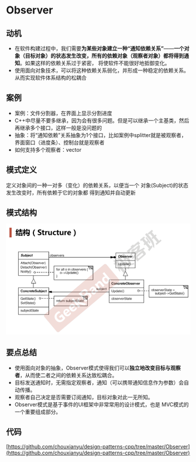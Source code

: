 # Observer

## 动机

* 在软件构建过程中，我们需要**为某些对象建立一种“通知依赖关系”**——**一个对象（目标对象）的状态发生改变，所有的依赖对象（观察者对象）都将得到通知**。如果这样的依赖关系过于紧密， 将使软件不能很好地抵御变化。
* 使用面向对象技术，可以将这种依赖关系弱化，并形成一种稳定的依赖关系。从而实现软件体系结构的松耦合

## 案例

* 案例：文件分割器，在界面上显示分割进度
* C++中尽量不要多继承，因为会有很多问题。但是可以继承一个主基类，然后再继承多个接口，这样一般是没问题的
* 抽象：将“通知依赖”关系抽象为1个接口，比如案例中splitter就是被观察者，界面窗口（进度条）、控制台就是观察者
* 如何支持多个观察者：vector

## 模式定义

定义对象间的一种一对多（变化）的依赖关系，以便当一个 对象(Subject)的状态发生改变时，所有依赖于它的对象都 得到通知并自动更新

## 模式结构

![](./images/Observer.png)

## 要点总结

* 使用面向对象的抽象，Observer模式使得我们可以**独立地改变目标与观察者**，从而使二者之间的依赖关系达致松耦合。
* 目标发送通知时，无需指定观察者，通知（可以携带通知信息作为参数）会自动传播。
* 观察者自己决定是否需要订阅通知，目标对象对此一无所知。
* Observer模式是基于事件的UI框架中非常常用的设计模式，也是 MVC模式的一个重要组成部分。

## 代码

[https://github.com/chouxianyu/design-patterns-cpp/tree/master/Observer](https://github.com/chouxianyu/design-patterns-cpp/tree/master/Observer)
